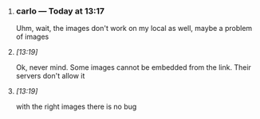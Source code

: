 1.  ### carlo _—_ Today at 13:17
    
    Uhm, wait, the images don't work on my local as well, maybe a problem of images
    
2.  _[_13:19_]_
    
    Ok, never mind. Some images cannot be embedded from the link. Their servers don't allow it
    
3.  _[_13:19_]_

    with the right images there is no bug